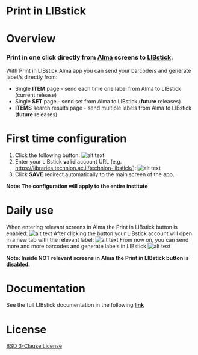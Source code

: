 # Print in LIBstick

# Overview
### Print in one click directly from [Alma](https://www.exlibrisgroup.com/products/alma-library-services-platform/) screens to [LIBstick](https://libraries.technion.ac.il/libstick).

With Print in LIBstick Alma app you can send your barcode/s and generate label/s directly from:
* Single **ITEM** page - send each time one label from Alma to LIBstick (current release)
* Single **SET** page - send set from Alma to LIBstick (**future** releases)
* **ITEMS** search results page - send multiple labels from Alma to LIBstick (**future** releases)

# First time configuration
1. Click the following button:
![alt text](/src/assets/config_btn.png "Config Button")
2. Enter your LIBstick **valid** account URL (e.g. https://libraries.technion.ac.il/technion-libstick/):
![alt text](/src/assets/config_screen.png "Config Screen")
3. Click **SAVE** redirect automatically to the main screen of the app.

**Note: The configuration will apply to the entire institute**

# Daily use
When entering relevant screens in Alma the Print in LIBstick button is enabled:
![alt text](/src/assets/Print_in_LIBstick_button_is_enabled.png "Print in LIBstick button is enabled")
After clicking the button your LIBstick account will open in a new tab with the relevant label:
![alt text](/src/assets/Label_in_LIBstick.png "Label in LIBstick")
From now on, you can send more and more barcodes and generate labels in LIBstick
![alt text](/src/assets/Barcode_sent_to_LIBstick_message.png "Sent to LIBstick message")

**Note: Inside NOT relevant screens in Alma the Print in LIBstick button is disabled.**

# Documentation
See the full LIBstick documentation in the following **[link](https://libraries.technion.ac.il/technion-libstick/wp-content/themes/technionlibraryemptytheme/libsticktemplate/doc/LIBstick_documentation.pdf)**

# License
[BSD 3-Clause License](/LICENSE.txt)
